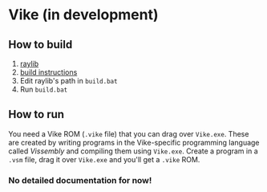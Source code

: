 # Vike (in development)

## How to build

1. [raylib](https://github.com/raysan5/raylib)
2. [build instructions](https://github.com/raysan5/raylib/wiki)
3. Edit raylib's path in `build.bat`
4. Run `build.bat`

## How to run

You need a Vike ROM (`.vike` file) that you can drag over `Vike.exe`. These are created by writing programs in the Vike-specific programming language called *Vissembly* and compiling them using `Vike.exe`. Create a program in a `.vsm` file, drag it over `Vike.exe` and you'll get a `.vike` ROM.

### No detailed documentation for now!